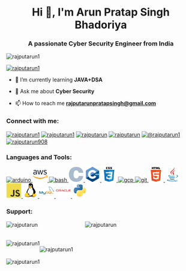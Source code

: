 <h1 align="center">Hi 👋, I'm Arun Pratap Singh Bhadoriya</h1>
<h3 align="center">A passionate Cyber Security Engineer from India</h3>

<p align="left"> <img src="https://komarev.com/ghpvc/?username=rajputarun1&label=Profile%20views&color=0e75b6&style=flat" alt="rajputarun1" /> </p>

<p align="left"> <a href="https://github.com/ryo-ma/github-profile-trophy"><img src="https://github-profile-trophy.vercel.app/?username=rajputarun1&theme=onedark" alt="rajputarun1" /></a> </p>

- 🌱 I’m currently learning **JAVA+DSA**

- 💬 Ask me about **Cyber Security**

- 📫 How to reach me **rajputarunpratapsingh@gmail.com**

<h3 align="left">Connect with me:</h3>
<p align="left">
<a href="https://linkedin.com/in/rajputarun1" target="blank"><img align="center" src="https://raw.githubusercontent.com/rahuldkjain/github-profile-readme-generator/master/src/images/icons/Social/linked-in-alt.svg" alt="rajputarun1" height="30" width="40" /></a>
<a href="https://stackoverflow.com/users/rajputarun1" target="blank"><img align="center" src="https://raw.githubusercontent.com/rahuldkjain/github-profile-readme-generator/master/src/images/icons/Social/stack-overflow.svg" alt="rajputarun1" height="30" width="40" /></a>
<a href="https://www.hackerrank.com/rajputarun" target="blank"><img align="center" src="https://raw.githubusercontent.com/rahuldkjain/github-profile-readme-generator/master/src/images/icons/Social/hackerrank.svg" alt="rajputarun" height="30" width="40" /></a>
<a href="https://www.leetcode.com/rajputarun" target="blank"><img align="center" src="https://raw.githubusercontent.com/rahuldkjain/github-profile-readme-generator/master/src/images/icons/Social/leet-code.svg" alt="rajputarun" height="30" width="40" /></a>
<a href="https://www.hackerearth.com/@rajputarun1" target="blank"><img align="center" src="https://raw.githubusercontent.com/rahuldkjain/github-profile-readme-generator/master/src/images/icons/Social/hackerearth.svg" alt="@rajputarun1" height="30" width="40" /></a>
<a href="https://auth.geeksforgeeks.org/user/rajputarun908" target="blank"><img align="center" src="https://raw.githubusercontent.com/rahuldkjain/github-profile-readme-generator/master/src/images/icons/Social/geeks-for-geeks.svg" alt="rajputarun908" height="30" width="40" /></a>
</p>

<h3 align="left">Languages and Tools:</h3>
<p align="left"> <a href="https://www.arduino.cc/" target="_blank" rel="noreferrer"> <img src="https://cdn.worldvectorlogo.com/logos/arduino-1.svg" alt="arduino" width="40" height="40"/> </a> <a href="https://aws.amazon.com" target="_blank" rel="noreferrer"> <img src="https://raw.githubusercontent.com/devicons/devicon/master/icons/amazonwebservices/amazonwebservices-original-wordmark.svg" alt="aws" width="40" height="40"/> </a> <a href="https://www.gnu.org/software/bash/" target="_blank" rel="noreferrer"> <img src="https://www.vectorlogo.zone/logos/gnu_bash/gnu_bash-icon.svg" alt="bash" width="40" height="40"/> </a> <a href="https://www.cprogramming.com/" target="_blank" rel="noreferrer"> <img src="https://raw.githubusercontent.com/devicons/devicon/master/icons/c/c-original.svg" alt="c" width="40" height="40"/> </a> <a href="https://www.w3schools.com/cpp/" target="_blank" rel="noreferrer"> <img src="https://raw.githubusercontent.com/devicons/devicon/master/icons/cplusplus/cplusplus-original.svg" alt="cplusplus" width="40" height="40"/> </a> <a href="https://www.w3schools.com/css/" target="_blank" rel="noreferrer"> <img src="https://raw.githubusercontent.com/devicons/devicon/master/icons/css3/css3-original-wordmark.svg" alt="css3" width="40" height="40"/> </a> <a href="https://cloud.google.com" target="_blank" rel="noreferrer"> <img src="https://www.vectorlogo.zone/logos/google_cloud/google_cloud-icon.svg" alt="gcp" width="40" height="40"/> </a> <a href="https://git-scm.com/" target="_blank" rel="noreferrer"> <img src="https://www.vectorlogo.zone/logos/git-scm/git-scm-icon.svg" alt="git" width="40" height="40"/> </a> <a href="https://www.w3.org/html/" target="_blank" rel="noreferrer"> <img src="https://raw.githubusercontent.com/devicons/devicon/master/icons/html5/html5-original-wordmark.svg" alt="html5" width="40" height="40"/> </a> <a href="https://www.java.com" target="_blank" rel="noreferrer"> <img src="https://raw.githubusercontent.com/devicons/devicon/master/icons/java/java-original.svg" alt="java" width="40" height="40"/> </a> <a href="https://developer.mozilla.org/en-US/docs/Web/JavaScript" target="_blank" rel="noreferrer"> <img src="https://raw.githubusercontent.com/devicons/devicon/master/icons/javascript/javascript-original.svg" alt="javascript" width="40" height="40"/> </a> <a href="https://www.linux.org/" target="_blank" rel="noreferrer"> <img src="https://raw.githubusercontent.com/devicons/devicon/master/icons/linux/linux-original.svg" alt="linux" width="40" height="40"/> </a> <a href="https://www.mysql.com/" target="_blank" rel="noreferrer"> <img src="https://raw.githubusercontent.com/devicons/devicon/master/icons/mysql/mysql-original-wordmark.svg" alt="mysql" width="40" height="40"/> </a> <a href="https://www.oracle.com/" target="_blank" rel="noreferrer"> <img src="https://raw.githubusercontent.com/devicons/devicon/master/icons/oracle/oracle-original.svg" alt="oracle" width="40" height="40"/> </a> <a href="https://www.python.org" target="_blank" rel="noreferrer"> <img src="https://raw.githubusercontent.com/devicons/devicon/master/icons/python/python-original.svg" alt="python" width="40" height="40"/> </a> </p>

<h3 align="left">Support:</h3>
<p><a href="https://www.buymeacoffee.com/rajputarun"> <img align="left" src="https://cdn.buymeacoffee.com/buttons/v2/default-yellow.png" height="50" width="210" alt="rajputarun" /></a><a href="https://ko-fi.com/rajputarun"> <img align="left" src="https://cdn.ko-fi.com/cdn/kofi3.png?v=3" height="50" width="210" alt="rajputarun" /></a></p><br><br>

<p><img align="left" src="https://github-readme-stats.vercel.app/api/top-langs?username=rajputarun1&show_icons=true&locale=en&layout=compact" alt="rajputarun1" /></p>

<p>&nbsp;<img align="center" src="https://github-readme-stats.vercel.app/api?username=rajputarun1&show_icons=true&locale=en" alt="rajputarun1" /></p>

<p><img align="center" src="https://github-readme-streak-stats.herokuapp.com/?user=rajputarun1&" alt="rajputarun1" /></p>
